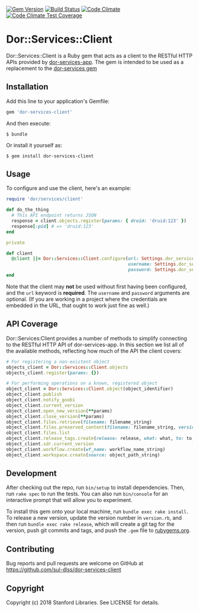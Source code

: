 [![Gem Version](https://badge.fury.io/rb/dor-services-client.svg)](https://badge.fury.io/rb/dor-services-client)
[![Build Status](https://travis-ci.com/sul-dlss/dor-services-client.svg?branch=master)](https://travis-ci.com/sul-dlss/dor-services-client)
[![Code Climate](https://codeclimate.com/github/sul-dlss/dor-services-client/badges/gpa.svg)](https://codeclimate.com/github/sul-dlss/dor-services-client)
[![Code Climate Test Coverage](https://codeclimate.com/github/sul-dlss/dor-services-client/badges/coverage.svg)](https://codeclimate.com/github/sul-dlss/dor-services-client/coverage)

# Dor::Services::Client

Dor::Services::Client is a Ruby gem that acts as a client to the RESTful HTTP APIs provided by [dor-services-app](https://github.com/sul-dlss/dor-services-app). The gem is intended to be used as a replacement to the [dor-services gem](https://github.com/sul-dlss/dor-services)

## Installation

Add this line to your application's Gemfile:

```ruby
gem 'dor-services-client'
```

And then execute:

    $ bundle

Or install it yourself as:

    $ gem install dor-services-client

## Usage

To configure and use the client, here's an example:

```ruby
require 'dor/services/client'

def do_the_thing
  # This API endpoint returns JSON
  response = client.objects.register(params: { druid: 'druid:123' })
  response[:pid] # => 'druid:123'
end

private

def client
  @client ||= Dor::Services::Client.configure(url: Settings.dor_services.url,
                                              username: Settings.dor_services.user,
                                              password: Settings.dor_services.pass)
end
```

Note that the client may **not** be used without first having been configured, and the `url` keyword is **required**. The `username` and `password` arguments are optional. (If you are working in a project where the credentials are embedded in the URL, that ought to work just fine as well.)

## API Coverage

Dor::Services:Client provides a number of methods to simplify connecting to the RESTful HTTP API of dor-services-app. In this section we list all of the available methods, reflecting how much of the API the client covers:

```ruby
# For registering a non-existent object
objects_client = Dor::Services::Client.objects
objects_client.register(params: {})

# For performing operations on a known, registered object
object_client = Dor::Services::Client.object(object_identifier)
object_client.publish
object_client.notify_goobi
object_client.current_version
object_client.open_new_version(**params)
object_client.close_version(**params)
object_client.files.retrieve(filename: filename_string)
object_client.files.preserved_content(filename: filename_string, version: version_string)
object_client.files.list
object_client.release_tags.create(release: release, what: what, to: to, who: who)
object_client.sdr.current_version
object_client.workflow.create(wf_name: workflow_name_string)
object_client.workspace.create(source: object_path_string)
```

## Development

After checking out the repo, run `bin/setup` to install dependencies. Then, run `rake spec` to run the tests. You can also run `bin/console` for an interactive prompt that will allow you to experiment.

To install this gem onto your local machine, run `bundle exec rake install`. To release a new version, update the version number in `version.rb`, and then run `bundle exec rake release`, which will create a git tag for the version, push git commits and tags, and push the `.gem` file to [rubygems.org](https://rubygems.org).

## Contributing

Bug reports and pull requests are welcome on GitHub at https://github.com/sul-dlss/dor-services-client

## Copyright

Copyright (c) 2018 Stanford Libraries. See LICENSE for details.
